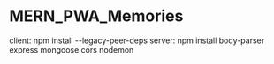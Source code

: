 # MERN_PWA_Memories
client: npm install --legacy-peer-deps
server: npm install body-parser express mongoose cors nodemon
